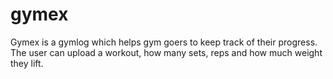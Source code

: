 # gymex
Gymex is a gymlog which helps gym goers to keep track of their progress. The user can upload a workout, how many sets, reps and how much weight they lift. 
